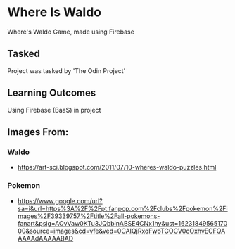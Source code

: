 # Where Is Waldo

Where's Waldo Game, made using Firebase

## Tasked

Project was tasked by 'The Odin Project'


## Learning Outcomes

Using Firebase (BaaS) in project

## Images From:

### Waldo

- https://art-sci.blogspot.com/2011/07/10-wheres-waldo-puzzles.html

### Pokemon

- https://www.google.com/url?sa=i&url=https%3A%2F%2Fpt.fanpop.com%2Fclubs%2Fpokemon%2Fimages%2F39339757%2Ftitle%2Fall-pokemons-fanart&psig=AOvVaw0KTu3JQbbinABSE4CNx1hy&ust=1623184956517000&source=images&cd=vfe&ved=0CAIQjRxqFwoTCOCV0cOxhvECFQAAAAAdAAAAABAD